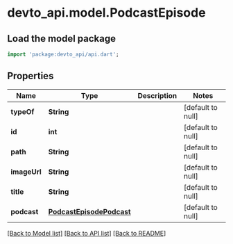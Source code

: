 # devto_api.model.PodcastEpisode

## Load the model package
```dart
import 'package:devto_api/api.dart';
```

## Properties
Name | Type | Description | Notes
------------ | ------------- | ------------- | -------------
**typeOf** | **String** |  | [default to null]
**id** | **int** |  | [default to null]
**path** | **String** |  | [default to null]
**imageUrl** | **String** |  | [default to null]
**title** | **String** |  | [default to null]
**podcast** | [**PodcastEpisodePodcast**](PodcastEpisodePodcast.md) |  | [default to null]

[[Back to Model list]](../README.md#documentation-for-models) [[Back to API list]](../README.md#documentation-for-api-endpoints) [[Back to README]](../README.md)


